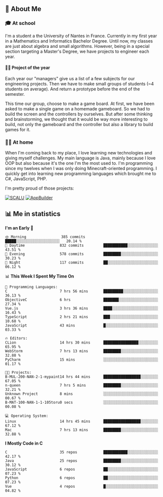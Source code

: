 ## 👀 About Me

### 🎓 At school

I'm a student a the University of Nantes in France. Currently in my first year in a Mathematics and Informatics Bachelor Degree. Until now, my classes are just about algebra and small algorithms. However, being in a special section targeting a Master's Degree, we have projects to engineer each year. 

#### 🔧🔬 Project of the year

Each year our "managers" give us a list of a few subjects for our engineering projects. Then we have to make small groups of students (~4 students on average). And return a prototype before the end of the semester.

This time our group, choose to make a game board. At first, we have been asked to make a single game on a homemade gameboard. So we had to build the screen and the controllers by ourselves. 
But after some thinking and brainstorming, we thought that it would be way more interesting to build, not only the gameboard and the controller but also a library to build games for it.

### 👨‍💻 At home

When I'm coming back to my place, I love learning new technologies and giving myself challenges. My main language is Java, mainly because I love OOP but also because it's the one I'm the most used to. I'm programming since my twelves when I was only doing Minecraft-oriented programming.  I quickly get into learning new programming languages which brought me to C#, JavaScript, PHP. 

I'm pretty proud of those projects:

[![SCALU](https://github-readme-stats.vercel.app/api/pin?username=renardfute&repo=SCALU)](https://github.com/renardfute/scalu)
[![AppBuilder](https://github-readme-stats.vercel.app/api/pin?username=pulsedev2&repo=AppBuilder)](https://github.com/pulsedev2/AppBuilder)

## 📊 Me in statistics
<!--START_SECTION:waka-->
**I'm an Early 🐤** 

```text
🌞 Morning                385 commits         █████░░░░░░░░░░░░░░░░░░░░   20.14 % 
🌆 Daytime                832 commits         ███████████░░░░░░░░░░░░░░   43.51 % 
🌃 Evening                578 commits         ████████░░░░░░░░░░░░░░░░░   30.23 % 
🌙 Night                  117 commits         ██░░░░░░░░░░░░░░░░░░░░░░░   06.12 % 
```


📊 **This Week I Spent My Time On** 

```text
💬 Programming Languages: 
C                        7 hrs 56 mins       █████████░░░░░░░░░░░░░░░░   36.13 % 
ObjectiveC               6 hrs               ███████░░░░░░░░░░░░░░░░░░   27.34 % 
Vue.js                   3 hrs 36 mins       ████░░░░░░░░░░░░░░░░░░░░░   16.43 % 
TypeScript               2 hrs 21 mins       ███░░░░░░░░░░░░░░░░░░░░░░   10.68 % 
JavaScript               43 mins             █░░░░░░░░░░░░░░░░░░░░░░░░   03.33 % 

🔥 Editors: 
CLion                    14 hrs 30 mins      ████████████████░░░░░░░░░   65.95 % 
WebStorm                 7 hrs 13 mins       ████████░░░░░░░░░░░░░░░░░   32.88 % 
PyCharm                  15 mins             ░░░░░░░░░░░░░░░░░░░░░░░░░   01.17 % 

🐱‍💻 Projects: 
B-MUL-200-NAN-2-1-mypaint14 hrs 44 mins      █████████████████░░░░░░░░   67.05 % 
n-queen                  7 hrs 5 mins        ████████░░░░░░░░░░░░░░░░░   32.21 % 
Unknown Project          8 mins              ░░░░░░░░░░░░░░░░░░░░░░░░░   00.67 % 
B-MAT-100-NAN-1-1-105toru0 secs              ░░░░░░░░░░░░░░░░░░░░░░░░░   00.08 % 

💻 Operating System: 
Linux                    14 hrs 45 mins      █████████████████░░░░░░░░   67.12 % 
Mac                      7 hrs 13 mins       ████████░░░░░░░░░░░░░░░░░   32.88 % 
```

**I Mostly Code in C** 

```text
C                        35 repos            ███████████░░░░░░░░░░░░░░   42.17 % 
Java                     25 repos            ████████░░░░░░░░░░░░░░░░░   30.12 % 
JavaScript               6 repos             ██░░░░░░░░░░░░░░░░░░░░░░░   07.23 % 
Python                   6 repos             ██░░░░░░░░░░░░░░░░░░░░░░░   07.23 % 
Vue                      4 repos             █░░░░░░░░░░░░░░░░░░░░░░░░   04.82 % 
```




<!--END_SECTION:waka-->
